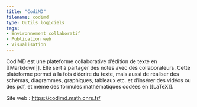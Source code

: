 ```yaml
---
title: "CodiMD"
filename: codimd
type: Outils logiciels
tags:
- Environnement collaboratif
- Publication web
- Visualisation
---
```


CodiMD est une plateforme collaborative d’édition de texte en [[Markdown]]. Elle sert à partager des notes avec des collaborateurs. Cette plateforme permet à la fois d’écrire du texte, mais aussi de réaliser des schémas, diagrammes, graphiques, tableaux etc. et d’insérer des vidéos ou des pdf, et même des formules mathématiques codées en [[LaTeX]].

Site web : <https://codimd.math.cnrs.fr/>


